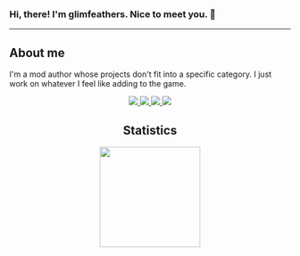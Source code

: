 ### Hi, there! I'm glimfeathers. Nice to meet you. 🖖
----
About me
----
I'm a mod author whose projects don't fit into a specific category. I just work on whatever I feel like adding to the game.
   
   
<div align = "center">
  </a> 
  <a href = "mailto:glimfeathers@gmail.com.com"> <img src="https://img.shields.io/badge/-Gmail-%23333?style=for-the-badge&logo=gmail&logoColor=white" target="_blank">
  <a href = "https://twitter.com/glimfeathers"> <img src="https://img.shields.io/badge/Twitter-1DA1F2?style=for-the-badge&logo=twitter&logoColor=white" target="_blank">
  <a href = "https://www.youtube.com/@glimfeathers7645/featured"> <img src="https://img.shields.io/badge/YouTube-FF0000?style=for-the-badge&logo=youtube&logoColor=white">
  <a href = "https://www.twitch.tv/glimfeathers"> <img src=https://img.shields.io/badge/Twitch-9146FF?style=for-the-badge&logo=twitch&logoColor=white">
  
  </a>
  

Statistics
----
<div align="center">
  <a href="https://github.com/glimfeathers">
  <img height="180em" src="https://github-readme-stats.vercel.app/api/top-langs/?username=glimfeathers&layout=compact&langs_count=7&theme=dracula"/>
</div>
